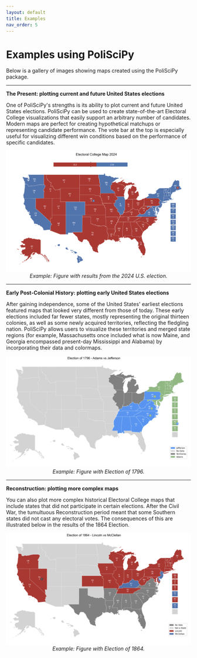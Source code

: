 ```yaml
---
layout: default
title: Examples
nav_order: 5
---
```


# Examples using PoliSciPy

Below is a gallery of images showing maps created using the PoliSciPy package.

---

**The Present: plotting current and future United States elections**

One of PoliSciPy's strengths is its ability to plot current and future United States elections. PoliSciPy can be used to create state-of-the-art Electoral College visualizations that easily support an arbitrary number of candidates. Modern maps are perfect for creating hypothetical matchups or representing candidate performance. The vote bar at the top is especially useful for visualizing different win conditions based on the performance of specific candidates.

<div align="center">
    <a href="https://eolesinski.github.io/poliscipy/example-1.html">
        <img src="assets/election_2024.png" alt="Electoral College Map" width="974">
    </a>
    <div style="text-align: center;"><em>Example: Figure with results from the 2024 U.S. election.</em></div>
</div>

---

**Early Post-Colonial History: plotting early United States elections**

After gaining independence, some of the United States' earliest elections featured maps that looked very different from those of today. These early elections included far fewer states, mostly representing the original thirteen colonies, as well as some newly acquired territories, reflecting the fledgling nation. PoliSciPy allows users to visualize these territories and merged state regions (for example, Massachusetts once included what is now Maine, and Georgia encompassed present-day Mississippi and Alabama) by incorporating their data and colormaps.

<div align="center">
    <a href="https://eolesinski.github.io/poliscipy/example-2.html">
        <img src="assets/election_1796_2.png" alt="Electoral College Map" width="974">
    </a>
    <div style="text-align: center;"><em>Example: Figure with Election of 1796.</em></div>
</div>

---

**Reconstruction: plotting more complex maps**

You can also plot more complex historical Electoral College maps that include states that did not participate in certain elections. After the Civil War, the tumultuous Reconstruction period meant that some Southern states did not cast any electoral votes. The consequences of this are illustrated below in the results of the 1864 Election.

<div align="center">
    <a href="https://eolesinski.github.io/poliscipy/example-3.html">
        <img src="assets/election_1864_2.png" alt="Electoral College Map" width="974">
    </a>
    <div style="text-align: center;"><em>Example: Figure with Election of 1864.</em></div>
</div>